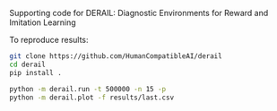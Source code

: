 Supporting code for DERAIL: Diagnostic Environments for Reward and Imitation Learning

To reproduce results:

```bash
git clone https://github.com/HumanCompatibleAI/derail
cd derail
pip install .

python -m derail.run -t 500000 -n 15 -p
python -m derail.plot -f results/last.csv
```
